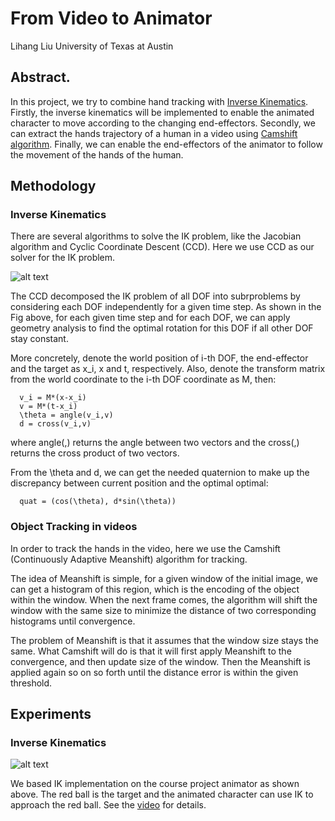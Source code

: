 # From Video to Animator
Lihang Liu
University of Texas at Austin

## Abstract. 
In this project, we try to combine hand tracking with [Inverse Kinematics](https://en.wikipedia.org/wiki/Inverse_kinematics).
Firstly, the inverse kinematics will be implemented to enable the animated
character to move according to the changing end-effectors. Secondly, we can extract
the hands trajectory of a human in a video using [Camshift algorithm](https://fr.wikipedia.org/wiki/Camshift). 
Finally, we can enable the end-effectors of the animator to follow the movement of the hands of the human.

## Methodology

### Inverse Kinematics
There are several algorithms to solve the IK problem, like the Jacobian algorithm and Cyclic Coordinate Descent (CCD). 
Here we use CCD as our solver for the IK problem.

![alt text](https://raw.githubusercontent.com/LihangLiu/IK-taiji/master/media/fig_ccd.jpg "CCD")

The CCD decomposed the IK problem of all DOF into subrproblems by considering each DOF independently for a given time step.
As shown in the Fig above, for each given time step and for each DOF, we can apply geometry analysis to find the optimal rotation for this DOF if all other DOF stay constant. 

More concretely, denote the world position of i-th DOF, the end-effector and the target as x_i, x and t, respectively. Also, denote the transform matrix from the world coordinate to the i-th DOF coordinate as M, then:
      
      v_i = M*(x-x_i)
      v = M*(t-x_i)
      \theta = angle(v_i,v)
      d = cross(v_i,v)
where angle(,) returns the angle between two vectors and the cross(,) returns the cross product of two vectors.

From the \theta and d, we can get the needed quaternion to make up the discrepancy between current position and the optimal optimal:

      quat = (cos(\theta), d*sin(\theta))
      
### Object Tracking in videos
In order to track the hands in the video, here we use the Camshift (Continuously Adaptive Meanshift) algorithm for tracking. 

The idea of Meanshift is simple, for a given window of the initial image, we can get a histogram of this region, which is the encoding of the object within the window. When the next frame comes, the algorithm will shift the window with the same size to minimize the distance of two corresponding histograms until convergence.

The problem of Meanshift is that it assumes that the window size stays the same. What Camshift will do is that it will first apply Meanshift to the convergence, and then update size of the window. Then the Meanshift is applied again so on so forth until the distance error is within the given threshold.

## Experiments

### Inverse Kinematics

![alt text](https://raw.githubusercontent.com/LihangLiu/IK-taiji/master/media/taiji-ik-picker.png "animator")

We based IK implementation on the course project animator as shown above. The red ball is the target and the animated character can use IK to approach the red ball. See the [video](https://raw.githubusercontent.com/LihangLiu/IK-taiji/master/media/taiji-ik-picker.mov) for details.
















